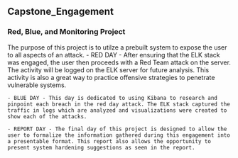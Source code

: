 ## Capstone_Engagement

### Red, Blue, and Monitoring Project

The purpose of this project is to utilze a prebuilt system to expose the user to all aspects of an attack. 
    - RED DAY - After ensuring that the ELK stack was engaged, the user then proceeds with a Red Team attack on the server. The activity will be logged on the ELK server for future analysis. This activity is also a great way to practice offensive strategies to penetrate vulnerable systems. 
    
    - BLUE DAY - This day is dedicated to using Kibana to research and pinpoint each breach in the red day attack. The ELK stack captured the traffic in logs which are analyzed and visualizations were created to show each of the attacks. 
    
    - REPORT DAY - The final day of this project is designed to allow the user to formalize the information gathered during this engagement into a presentable format. This report also allows the opportunity to present system hardening suggestions as seen in the report. 